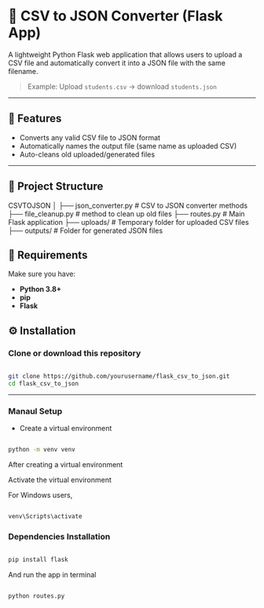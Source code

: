 # 🧩 CSV to JSON Converter (Flask App)

A lightweight Python Flask web application that allows users to upload a CSV file and automatically convert it into a JSON file with the same filename.

> Example: Upload `students.csv` → download `students.json`

---

## 🚀 Features

-  Converts any valid CSV file to JSON format  
-  Automatically names the output file (same name as uploaded CSV)  
-  Auto-cleans old uploaded/generated files  


---

## 📁 Project Structure

CSVTOJSON
│
├── json_converter.py # CSV to JSON converter methods
├── file_cleanup.py # method to clean up old files
├── routes.py # Main Flask application
├── uploads/ # Temporary folder for uploaded CSV files
├── outputs/ # Folder for generated JSON files

## 🧱 Requirements

Make sure you have:

- **Python 3.8+**
- **pip** 
- **Flask**

## ⚙️ Installation

### Clone or download this repository

```bash 

git clone https://github.com/yourusername/flask_csv_to_json.git
cd flask_csv_to_json


```

---

### Manaul Setup

- Create a virtual environment

```bash 

python -m venv venv

```

After creating a virtual environment

Activate the virtual environment

For Windows users, 

```bash

venv\Scripts\activate


```

### Dependencies Installation

``` bash

pip install flask

```


And run the app in terminal


```bash

python routes.py

```


